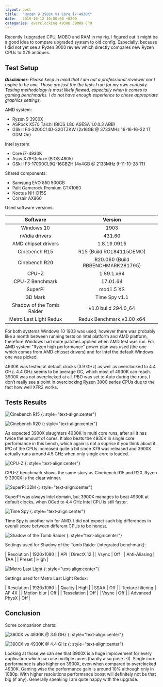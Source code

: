 ```yaml
---
layout: post
title:  "Ryzen 9 3900X vs Core i7-4930K"
date:   2019-10-12 10:00:00 +0200
categories: overclocking 4930K 3900X CPU
---
```

Recently I upgraded CPU, MOBO and RAM in my rig. I figured out it might be a good idea to compare upgraded system to old config. Especially, because I did not yet see a Ryzen 3000 review which directly compares new Ryzen CPUs to X79 antiques.

<!--more-->

## Test Setup

_**Disclaimer:** Please keep in mind that I am not a professional reviewer nor I aspire to be one. Those are just the the tests I run for my own curiosity. Testing methodology is most likely flawed, especially when it comes to gaming benchmarks. I do not have enough experience to chose appropriate graphics settings._

AMD system:
* Ryzen 9 3900X
* ASRock X570 Taichi (BIOS 1.80 AGESA 1.0.0.3 ABB)
* GSkill F4-3200C14D-32GTZKW (2x16GB @ 3733MHz 16-16-16-32 1T GDM On)

Intel system:
* Core i7-4930K
* Asus X79-Deluxe (BIOS 4805)
* GSkill F3-17000CL9Q-16GBZH (4x4GB @ 2133MHz 9-11-10-28 1T)

Shared components:
* Samsung EVO 850 500GB
* Palit Gamerock Premium GTX1080
* Noctua NH-D15S
* Corsair AX860

Used software versions:

| Software | Version |
|:--------:|:-------:|
| Windows 10 | 1903 |
| nVidia drivers | 431.60 |
| AMD chipset drivers | 1.8.19.0915 |
| Cinebench R15 | R15 (Build RC184115DEMO) |
| Cinebench R20 | R20.060 (Build RBBENCHMARK281795) |
| CPU-Z | 1.89.1.x64 |
| CPU-Z Benchmark | 17.01.64 |
| SuperPi | mod1.5 XS |
| 3D Mark | Time Spy v1.1 |
| Shadow of the Tomb Raider | v1.0 build 294.0_64 |
| Metro Last Light Redux | Redux Benchmark v3.00 x64 |

For both systems Windows 10 1903 was used, however there was probably like a month between running tests on Intel platform and AMD platform, therefore Windows had more patches applied when AMD test was run. For AMD system "Ryzen high performance" power plan was used (the one which comes from AMD chipset drivers) and for Intel the default Windows one was picked.

4930K was tested at default clocks (3.9 GHz) as well as overclocked to 4.4 GHz. 4.4 GHz seems to be average OC, which most of 4930K can reach. 3900X was not overclocked at all. PBO was set to Auto during the runs, I don’t really see a point in overclocking Ryzen 3000 series CPUs due to the fact how well XFR2 works.

## Tests Results

![Cinebench R15](/assets/Ryzen3900x_vs_4930K/cinebench-r15.png)
{: style="text-align:center"}

![Cinebench R20](/assets/Ryzen3900x_vs_4930K/cinebench-r20.png)
{: style="text-align:center"}

As expected 3900X slaughters 4930K in multi core runs, after all it has twice the amount of cores. It also beats the 4930K in single core performance in this bench, which again is not a suprise if you think about it. IPC of the CPUs increased quite a bit since X79 was released and 3900X actually runs around 4.5 GHz when only single core is loaded.

![CPU-Z](/assets/Ryzen3900x_vs_4930K/cpu-z-bench.png)
{: style="text-align:center"}

CPU-Z benchmark shows the same story as Cinebench R15 and R20. Ryzen 9 3900X is the clear winner.

![SuperPi 32M](/assets/Ryzen3900x_vs_4930K/superpi-32m.png)
{: style="text-align:center"}

SuperPi was always Intel domain, but 3900X manages to beat 4930K at default clocks, when OCed to 4.4 GHz Intel CPU is still faster.

![Time Spy](/assets/Ryzen3900x_vs_4930K/time-spy.png)
{: style="text-align:center"}

Time Spy is another win for AMD. I did not expect such big differences in overall score between different CPUs to be honest.

![Shadow of the Tomb Raider](/assets/Ryzen3900x_vs_4930K/sotr.png)
{: style="text-align:center"}

Settings used for Shadow of the Tomb Raider (integrated benchmark):

| Resolution | 1920x1080 |
| API | DirectX 12 |
| Vsync | Off |
| Anti-Aliasing | TAA |
| Preset | High |

![Metro Last Light](/assets/Ryzen3900x_vs_4930K/metro-last-light.png)
{: style="text-align:center"}

Settings used for Metro Last Light Redux:

| Resolution | 1920x1080 |
| Quality | High |
| SSAA | Off |
| Texture filtering | AF 4X |
| Motion blur | Off |
| Tesselation | Off |
| Vsync | Off |
| Advanced PhysX | Off |

## Conclusion

Some comparison charts:

![3900X vs 4930K @ 3.9 GHz](/assets/Ryzen3900x_vs_4930K/overview-3900-4930-def.png)
{: style="text-align:center"}

![3900X vs 4930K @ 4.4 GHz](/assets/Ryzen3900x_vs_4930K/overview-3900-4930-oc.png)
{: style="text-align:center"}

Looking at those we can see that 3900X is a huge improvement for every application which can use multiple cores (hardly a surprise :-)). Single core performance is also higher on 3900X, even when compared to overclocked 4930K. Gaming wise the performance gain is around 10% although only in 1080p. With higher resolutions performance boost will definitely not be that big (if any). Generally speaking I am quite happy with the upgrade.
